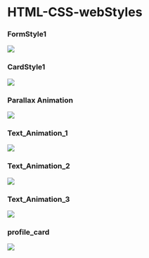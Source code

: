 # HTML-CSS-webStyles

### FormStyle1
<image src="/ScreenShots/Screenshot 1.png"/>

### CardStyle1
<image src="/ScreenShots/Screenshot 2.png"/>

### Parallax Animation
<image src="/ScreenShots/Screenshot 5.png"/>

### Text_Animation_1
<image src="/ScreenShots/Screenshot 4.png"/>

### Text_Animation_2
<image src="/ScreenShots/Screenshot 3.png"/>

### Text_Animation_3
<image src="/Profile card/Screenshot6.png"/>

### profile_card
<image src="/Profile card/Screenshot (618).png"/>
